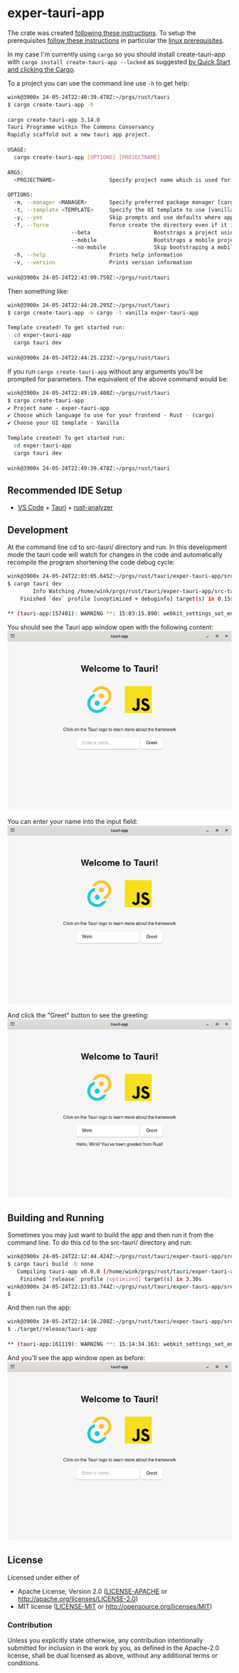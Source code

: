 # exper-tauri-app

The crate was created [following these instructions](https://tauri.app/v1/guides/getting-started/setup/).
To setup the prerequisites [follow these instructions](https://tauri.app/v1/guides/getting-started/prerequisites)
in particular the [linux prerequisites](https://tauri.app/v1/guides/getting-started/prerequisites#setting-up-linux).

In my case I'm currently using `cargo` so you should install
create-tauri-app with `cargo install create-tauri-app --locked`
as suggested [by Quick Start and clicking the Cargo](https://tauri.app/v1/guides/getting-started/setup/).

To a project you can use the command line use `-h` to get help:
```bash
wink@3900x 24-05-24T22:40:39.478Z:~/prgs/rust/tauri
$ cargo create-tauri-app -h

cargo create-tauri-app 3.14.0
Tauri Programme within The Commons Conservancy
Rapidly scaffold out a new tauri app project.

USAGE:
  cargo create-tauri-app [OPTIONS] [PROJECTNAME]

ARGS:
  <PROJECTNAME>                 Specify project name which is used for the directory, package.json and Cargo.toml

OPTIONS:
  -m, --manager <MANAGER>       Specify preferred package manager [cargo, pnpm, yarn, npm, bun, dotnet]
  -t, --template <TEMPLATE>     Specify the UI template to use [vanilla, vanilla-ts, vue, vue-ts, svelte, svelte-ts, react, react-ts, solid, solid-ts, yew, leptos, sycamore, angular, preact, preact-ts, blazor]
  -y, --yes                     Skip prompts and use defaults where applicable
  -f, --force                   Force create the directory even if it is not empty.
                    --beta                    Bootstraps a project using tauri@2.0-beta
                    --mobile                  Bootstraps a mobile project too. Only availabe with `--beta` option.
                    --no-mobile               Skip bootstraping a mobile project. Only availabe with `--beta` option.
  -h, --help                    Prints help information
  -v, --version                 Prints version information

wink@3900x 24-05-24T22:43:09.759Z:~/prgs/rust/tauri
```

Then something like:
```bash
wink@3900x 24-05-24T22:44:20.295Z:~/prgs/rust/tauri
$ cargo create-tauri-app -m cargo -t vanilla exper-tauri-app

Template created! To get started run:
  cd exper-tauri-app
  cargo tauri dev

wink@3900x 24-05-24T22:44:25.223Z:~/prgs/rust/tauri
```

If you run `cargo create-tauri-app` without any arguments you'll
be prompted for parameters. The equivalent of the above command
would be:
```bash
wink@3900x 24-05-24T22:49:19.400Z:~/prgs/rust/tauri
$ cargo create-tauri-app
✔ Project name · exper-tauri-app
✔ Choose which language to use for your frontend · Rust - (cargo)
✔ Choose your UI template · Vanilla

Template created! To get started run:
  cd exper-tauri-app
  cargo tauri dev

wink@3900x 24-05-24T22:49:39.478Z:~/prgs/rust/tauri
```

## Recommended IDE Setup

- [VS Code](https://code.visualstudio.com/) + [Tauri](https://marketplace.visualstudio.com/items?itemName=tauri-apps.tauri-vscode) + [rust-analyzer](https://marketplace.visualstudio.com/items?itemName=rust-lang.rust-analyzer)

## Development

At the command line cd to src-tauri/ directory and run. In this
development mode the tauri code will watch for changes in the
code and automatically recompile the program shortening the
code debug cycle:
```bash
wink@3900x 24-05-24T22:03:05.645Z:~/prgs/rust/tauri/exper-tauri-app/src-tauri (main)
$ cargo tauri dev
        Info Watching /home/wink/prgs/rust/tauri/exper-tauri-app/src-tauri for changes...
    Finished `dev` profile [unoptimized + debuginfo] target(s) in 0.15s

** (tauri-app:157481): WARNING **: 15:03:15.890: webkit_settings_set_enable_offline_web_application_cache is deprecated and does nothing.
```

You should see the Tauri app window open with the following content:
![Image tauri-app](/assets/tauri-app-1.png)

You can enter your name into the input field:
![Image tauri-app](/assets/tauri-app-2.png)

And click the "Greet" button to see the greeting:
![Image tauri-app](/assets/tauri-app-3.png)

## Building and Running

Sometimes you may just want to build the app and then run it from
the command line. To do this cd to the src-tauri/ directory and
run:

```bash
wink@3900x 24-05-24T22:12:44.424Z:~/prgs/rust/tauri/exper-tauri-app/src-tauri (main)
$ cargo tauri build -b none
   Compiling tauri-app v0.0.0 (/home/wink/prgs/rust/tauri/exper-tauri-app/src-tauri)
    Finished `release` profile [optimized] target(s) in 3.30s
wink@3900x 24-05-24T22:13:03.744Z:~/prgs/rust/tauri/exper-tauri-app/src-tauri (main)
$
```

And then run the app:
```bash
wink@3900x 24-05-24T22:14:16.280Z:~/prgs/rust/tauri/exper-tauri-app/src-tauri (main)
$ ./target/release/tauri-app

** (tauri-app:161119): WARNING **: 15:14:34.163: webkit_settings_set_enable_offline_web_application_cache is deprecated and does nothing.
```

And you'll see the app window open as before:
![Image tauri-app](/assets/tauri-app-1.png)

## License

Licensed under either of

- Apache License, Version 2.0 ([LICENSE-APACHE](LICENSE-APACHE) or http://apache.org/licenses/LICENSE-2.0)
- MIT license ([LICENSE-MIT](LICENSE-MIT) or http://opensource.org/licenses/MIT)

### Contribution

Unless you explicitly state otherwise, any contribution intentionally submitted
for inclusion in the work by you, as defined in the Apache-2.0 license, shall
be dual licensed as above, without any additional terms or conditions.


